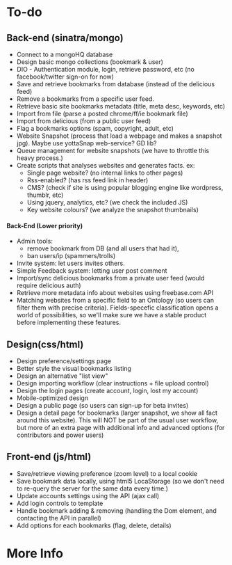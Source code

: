 



# To-do


## Back-end (sinatra/mongo)

* Connect to a mongoHQ database
* Design basic mongo collections (bookmark & user)
* DIO - Authentication module, login, retrieve password, etc (no facebook/twitter sign-on for now)
* Save and retrieve bookmarks from database (instead of the delicious feed)
* Remove a bookmarks from a specific user feed.
* Retrieve basic site bookmarks metadata (title, meta desc, keywords, etc)
* Import from file (parse a posted chrome/ff/ie bookmark file)
* Import from delicious (from a public user feed)
* Flag a bookmarks options (spam, copyright, adult, etc)
* Website Snapshot (process that load a webpage and makes a snapshot jpg). Maybe use yottaSnap web-service? GD lib?
* Queue management for website snapshots (we have to throttle this heavy process.)
* Create scripts that analyses websites and generates facts. ex:
	* Single page website? (no internal links to other pages)
	* Rss-enabled? (has rss feed link in header)
	* CMS? (check if site is using popular blogging engine like wordpress, thumblr, etc)
	* Using jquery, analytics, etc? (we check the included JS)
	* Key website colours? (we analyze the snapshot thumbnails)

	
#### Back-End (Lower priority)

* Admin tools: 
	* remove bookmark from DB (and all users that had it), 
	* ban users/ip (spammers/trolls)
* Invite system: let users invites others.
* Simple Feedback system: letting user post comment
* Import/sync  delicious bookmarks from a private user feed (would require delicious auth)
* Retrieve more metadata info about websites using freebase.com API
* Matching websites from a specific field to an Ontology (so users can filter them with precise criteria). Fields-specefic classification opens a  world of possibilities, so we'll make sure we have a stable product before implementing these features.
	

## Design(css/html)
* Design preference/settings page
* Better style the visual bookmarks listing
* Design an alternative "list view"
* Design importing workflow (clear instructions + file upload control)
* Design the login pages (create account, login, lost my account)
* Mobile-optimized design
* Design a public page (so users can sign-up for beta invites)
* Design a detail page for bookmarks (larger snapshot, we show all fact around this website). This will NOT be part of the usual user workflow, but more of an extra page with additional info and advanced options (for contributors and power users)


## Front-end (js/html)
* Save/retrieve viewing preference (zoom level) to a local cookie
* Save bookmark data locally, using html5 LocaStorage (so we don't need to re-query the server for the same data every time.)
* Update accounts settings using the API (ajax call)
* Add login controls to template
* Handle bookmark adding & removing (handling the Dom element, and contacting the API in parallel)
* Add options for each bookmarks (flag, delete, details)





# More Info

[Discussion (prompt.im):]: http://prompt.im/SemanticBookmarks

[Heroku hosted demo:]: http://semantic-bookmarks.heroku.com/





